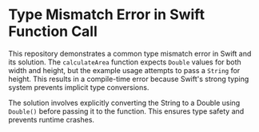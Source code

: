 # Type Mismatch Error in Swift Function Call

This repository demonstrates a common type mismatch error in Swift and its solution.  The `calculateArea` function expects `Double` values for both width and height, but the example usage attempts to pass a `String` for height. This results in a compile-time error because Swift's strong typing system prevents implicit type conversions.

The solution involves explicitly converting the String to a Double using `Double()` before passing it to the function. This ensures type safety and prevents runtime crashes.